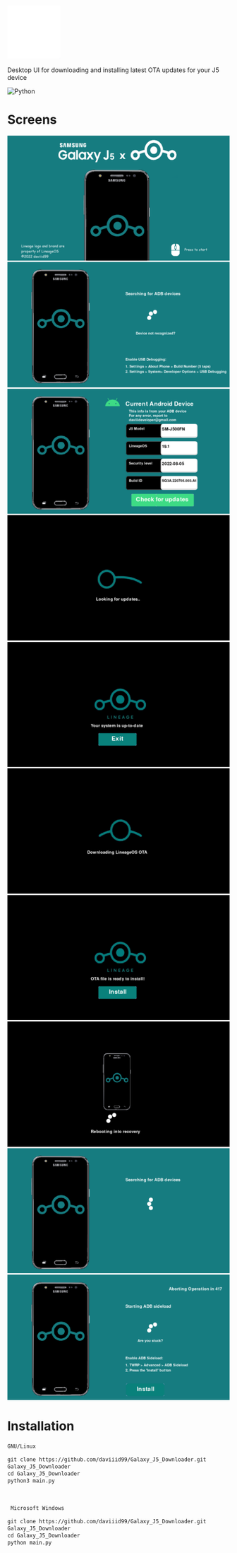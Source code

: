 <img src = "assets/logo/logo.png" height="120" width="120">  <br/>

Desktop UI for downloading and installing latest OTA updates for your J5 device

![Python](https://img.shields.io/badge/python-3670A0?style=for-the-badge&logo=python&logoColor=ffdd54) 
<br/>

# Screens

<img src="screens/screen_1.png">
<img src="screens/screen_2.png">
<img src="screens/screen_3.png">
<img src="screens/screen_4.png">
<img src="screens/screen_5.png">
<img src="screens/screen_6.png">
<img src="screens/screen_7.png">
<img src="screens/screen_8.png">
<img src="screens/screen_9.png">
<img src="screens/screen_10.png">


<br/>


# Installation

```GNU/Linux ```
```
git clone https://github.com/daviiid99/Galaxy_J5_Downloader.git Galaxy_J5_Downloader
cd Galaxy_J5_Downloader
python3 main.py
```
<br/>

``` Microsoft Windows```
```
git clone https://github.com/daviiid99/Galaxy_J5_Downloader.git Galaxy_J5_Downloader
cd Galaxy_J5_Downloader
python main.py
```

